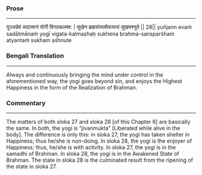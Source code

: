 ### Prose 
 --- 
युञ्जन्नेवं सदात्मानं योगी विगतकल्मष: |
सुखेन ब्रह्मसंस्पर्शमत्यन्तं सुखमश्नुते || 28||
yuñjann evaṁ sadātmānaṁ yogī vigata-kalmaṣhaḥ
sukhena brahma-sansparśham atyantaṁ sukham aśhnute

### Bengali Translation 
 --- 
Always and continuously bringing the mind under control in the aforementioned way, the yogi goes beyond sin, and enjoys the Highest Happiness in the form of the Realization of Brahman.

### Commentary 
 --- 
The matters of both sloka 27 and sloka 28 [of this Chapter 6] are basically the same. In both, the yogi is “jivanmukta” [Liberated while alive in the body]. The difference is only this: in sloka 27, the yogi has taken shelter in Happiness; thus he/she is non-doing. In sloka 28, the yogi is the enjoyer of Happiness; thus, he/she is with activity. In sloka 27, the yogi is in the samadhi of Brahman. In sloka 28, the yogi is in the Awakened State of Brahman. The state in sloka 28 is the culminated result from the ripening of the state in sloka 27.